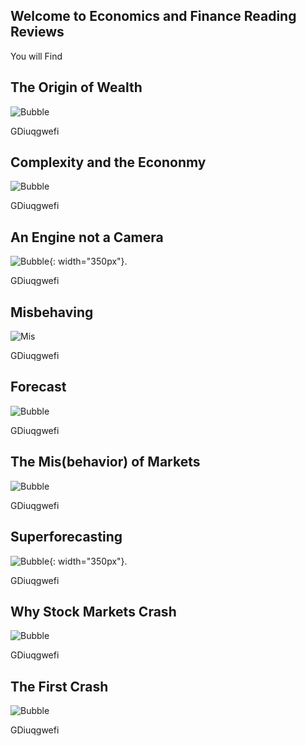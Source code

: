## Welcome to Economics and Finance Reading Reviews

You will Find

## The Origin of Wealth
![Bubble](websiteimages/OofW.jpg)

GDiuqgwefi

## Complexity and the Econonmy
![Bubble](websiteimages/complex.jpg)

GDiuqgwefi

## An Engine not a Camera
![Bubble](websiteimages/imagecamera.jpg){: width="350px"}.

GDiuqgwefi

## Misbehaving
![Mis](websiteimages/MisBehave.jpg)

GDiuqgwefi

## Forecast
![Bubble](websiteimages/forecast.jpg)

GDiuqgwefi

## The Mis(behavior) of Markets
![Bubble](websiteimages/misbevman.jpg)

GDiuqgwefi

## Superforecasting
![Bubble](websiteimages/super.jpg){: width="350px"}.

GDiuqgwefi

## Why Stock Markets Crash 
![Bubble](websiteimages/whymarkets.gif)

GDiuqgwefi

## The First Crash
![Bubble](websiteimages/south.gif)

GDiuqgwefi

